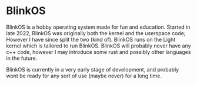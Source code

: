 # BlinkOS

BlinkOS is a hobby operating system made for fun and education. Started in late 2022, BlinkOS was originally both the kernel and the userspace code; However I have since split the two (kind of). BlinkOS runs on the Light kernel which is tailored to run BlinkOS. BlinkOS will probably never have any c++ code, however I may introduce some rust and possibly other languages in the future.

BlinkOS is currently in a very early stage of development, and probably wont be ready for any sort of use (maybe never) for a long time.
